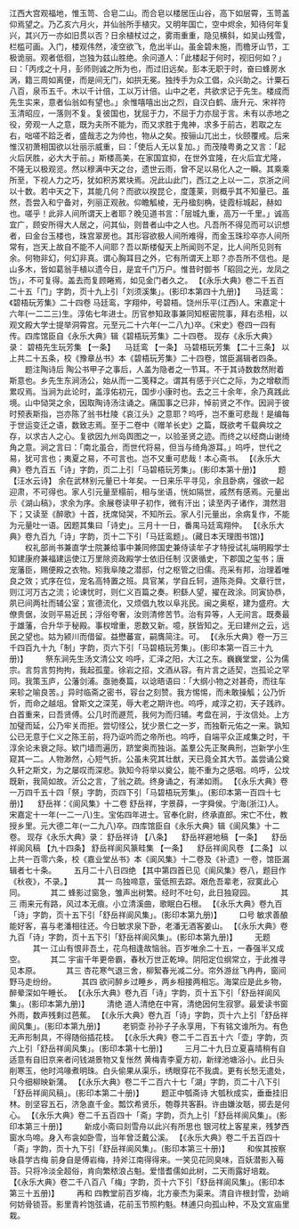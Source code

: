 <!-- { "loadSidebar": true } -->
江西大宫观福地，惟玉笥、合皂二山。而合皂以楼居压山谷，高下如层霄，玉笥盖仰焉望之。乃乙亥六月火，并仙翁所手植灾。又明年国亡，空中烬余，知待何年复兴，其兴万一亦如旧贯以否？日余植杖过之，雾雨重重，隐见横斜，如吴山残雪，栏槛可画。入门，楼观伟然，凌空欲飞，危出半山。虽金碧未施，而檐牙山节，工极诡丽。观者低徊，岂独为兹山胜绝。余问道人：「此楼起于何时，视旧何如？」曰：「丙戌之十月，彭师则诚之所为也，而过旧远矣。彭本无职于时，奋曰蜂房水涡，籍三周如离便，而是间无门，如拱无冕。独抟手为众工倡，众兴助之。计粟石八百，泉币五千。木以千计倍，工以万计倍。山中之老，共欲求记于先生。楼成而先生实来，意者仙翁如有望也。」余惟嘻嘻出出之烈，自汉白鹤、唐升元、宋祥符玉清昭应，一落则不复。复彼国也，犹屈于力，不屈于力亦屈于言。未有以赤地之役，旁观一人之意，既为夫所不能为，而又求胜于鬼神，求多于前古，若取之左右，咄嗟不跲乏者，盛哉志之为帅也，物从之矣。按骊山兀出土，伙颐覆戒。后来惟汉初萧相国欲以壮丽示威重，曰：「使后人无以复加。」而茂陵粤勇之又言：「起火后厌胜，必大大于前。」斯楼高美，在家国宜抑，在世外宜隆，在火后宜尤隆，不隆无以极观览。然以穆满中天之台，遗世云雨，曾不足以易化人之一瞬。其乘乘所至，下视人力之巧，犹如积苏累块焉。况此山此门，西江之上以一二，京浙之间以十数。若中天之下，其能几何？而欲以揆昆仑，度蓬莱，则概乎其不知量已。虽然，吾尝入和宁备对，列丽正观赦。仰瞻觚棱，无丹楹刻桷，徒霞标城起，赫如也。嗟乎！此非人间所谓天上者耶？晚见道书言：「层城九重，高万一千里。」诚高宜广，顾安所得大人居之，问其仙，则昔者山中之人也。凡吾所不得见而可以识想者，曰金台玉楼也，珠宫翠房也。其形容欲极人间所难得，而金玉珠珍卒亦人间所常有，岂天上故自不能不人间耶？吾以斯楼儗天上所闻则不足，比人间所见则有余。何物非幻，何幻非真。谓心胸耳目之外，它有所谓天上耶？亦吾所不信也。是山多木，皆如葛翁手植以遗今日，是宜千门万户。惟昔时御书「昭回之光，龙凤之饬」，不可复得。盖去而复顾睠焉，如见金门者久之。
 【《永乐大典》卷二千五百二十五「门」字韵，页十九上引「刘须溪集」。(影印本第四十九册)】 
　马廷鸾：《碧梧玩芳集》二十四卷
马廷鸾，字翔仲，号碧梧。饶州乐平(江西)人。宋嘉定十六年(一二二三)生。淳佑七年进士。历官参知政事兼同知枢密院事，拜右丞相，以观文殿大学士提举洞霄宫。元至元二十六年(一二八九)卒。《宋史》卷四一四有传。四库馆臣自《永乐大典》辑《碧梧玩芳集》二十四卷。
现存《永乐大典》录：
碧梧先生玩芳集 【一条】 　马廷鸾 【一条】 
马碧梧玩芳集 【二十三条】 
以上共二十五条，校《豫章丛书》本《碧梧玩芳集》二十四卷，馆臣漏辑者四条。
　　题注陶诗后
陶公书甲子之事后，人盖为隐者之一节耳。不于其诗数数然附着斯意也。乡先生东涧汤公，始从而一二笺释之。谓其有感于兴亡之际，为之增欷而累叹焉。当涧为此论时，盖淳佑初元，国步小康时也。去之三十余年，余乃真践此境。山中恸哭之余，因取陶诗汤注诵之。痛国事之已非，悼前贤之不作。因涧于彼时预表斯指，岂亦陈了翁书杜陵《哀江头》之意耶？呜呼，岂不重可悲哉！是编每于世运变迁之语，数致志焉。至于二卷中《赠羊长史》之篇，既欲考千载典坟之存，以求古人之心。复欲因九州岛舆图之一，以验圣贤之迹。而终之以经商山谢绮角之意。涧之言曰：「南北虽合，而世代将易，但当与绮角游耳。」呜呼，世代之易，犹可言也；夷夏之易，不可言也。岂不又重可悲哉！本心斋书。
 【《永乐大典》卷九百五「诗」字韵，页二上引「马碧梧玩芳集」。(影印本第十册)】 
　　题 【汪水云诗】 
余在武林别元量已十年矣。一日来乐平寻见，余且卧病，强欲一起迎肃，不可得也。家人引元量至榻前，相与坐语，恍如隔世，戚然有感焉。元量出示《湖山稿》，求余为序。余展卷读甲子初作，微有汗出；读至丙子诸作，潸然泪下；又读至《醉歌》十首，抚席恸哭，不知所云。家人引元量出，余病复作，不能为元量吐一语。因题其集曰「诗史」。三月十一日，番禺马廷鸾翔仲。
 【《永乐大典》卷九百九「诗」字韵，页十二下引「马廷鸾题」。(藏日本天理图书馆)】 
　　权礼部尚书兼直学士院兼给事中兼同修国史兼侍读牟子才特授试礼端明殿学士知建康府兼福建运使江万里除资政殿学士依旧任制
汉褒循史，下郡国之玺书；唐宠藩臣，赐便殿之衣物。矧我阜陵之潜邸，付之枢管之旧儒。亮采有邦，治理着唯良之效；式序在位，宠名高特置之班。具官某，学自丘轲，道陈尧舜。文章行世，则江河万古之流；论谏忧时，则仁义百篇之奏。积繇人望，擢在政涂。同寅协恭，夙已间两社而辅公室；宣德流化，又烦倡九牧以阜兆民。闽之奥枢，建为盛府。大僚贵倨，汝则平易近民；浮俗夸奢，汝则清修苦节。治有异等，人无间言。既奏最于雄藩，合升华于秘殿。事权增重，恩数又新。噫，朕皆知之。无曰建州之云，远民之望也。姑为颍川而借留。益懋蕃宣，嗣膺简注。可。
 【《永乐大典》卷一万三千四百九十九「制」字韵，页六下引「马碧梧玩芳集」。(影印本第一百三十九册)】 
　　祭东涧先生汤文清公文
呜呼，汇泽之阳，大江之东。巍巍堂堂，公为儒宗。言剪言剪拘拘，我起孤童。徐岩之招，文酒从容。有片言之适契，岂孤论之罕同。我策玉庐，公藩剑浦。亟驰奏篇，以谂晤语曰：「大纲小物之对甚奇，而往车来轸之喻良苦。」异时临斋之密书，容台之刻赞。我方惕惕，而未敢操觚；公乃忻忻，而命之越俎。曾斯文之深芜，辱大老之期许也。呜呼，咸淳之初，天子践祚。白首重来，曰吾贤傅。公几时而遯荒，我何为而归辅。考盘在涧，于汝信处。上方加璧而延，公乃牢关而拒。尝切怪公，犹少景仁之一岁，而独靳元佑之一来。孰知公已无意于仁义之陈王前，将乃讴吟而之帝所也。呜呼，自端平众正咸集之时，干淳余论未衰之际。欵门墙而遍历，跻堂奥而独诣。盖羣公先正聚典刑，岂新学小生窥其一二。人物渺然，心短气折。公虽未究其壮猷，天已竟全其大节。盖尝诵公奠久轩之斯文，为之屡叹而深悲。孰知今将举以奠公，能不重为之感咽。呜呼，公坟既新，我简如故。沂公之言，了翁之疏。终身诵之，有涕如雨。
 【《永乐大典》卷一万四千五十四「祭」字韵，页四下引「马碧梧玩芳集」。(影印本第一百四十七册)】 
　舒岳祥：《阆风集》十二卷
舒岳祥，字景薛，一字舜侯。宁海(浙江)人。宋嘉定十一年(一二一八)生。宝佑四年进士。官奉化尉，终承直郎。宋亡不仕，教授乡里。元大德二年(一二九八)卒。四库馆臣自《永乐大典》辑《阆风集》十二卷。
现存《永乐大典》录：
舒岳祥诗 【八条】 　舒岳祥避地稿 【一条】 　舒岳祥阆风稿 【九十四条】 
舒岳祥阆风篆畦集 【一条】 　舒岳祥阆风卷 【二条】 
以上共一百零六条，校《嘉业堂丛书》本《阆风集》十二卷及《补遗》一卷，馆臣漏辑者七十条。
　　五月二十八日四绝 【其中第四首已见《阆风集》卷八，题目作《秋夜》，不录。】 
　　　其一
鸟独啼意，萤低照去踪。艰危吾辈老，寂寞此心同。
　　　其二
蜂影过窗急，雏声出树繁。经时不吐句，此日独窥园。
　　　其三
雨来元有路，风过本无痕。小立清溪曲，歌眠白石根。
 【《永乐大典》卷九百「诗」字韵，页十五下引「舒岳祥阆风集」。(影印本第九册)】 
　　口号
敏求善酿能好客，喜与老潘相往还。今日敏求泉下卧，老潘无酒客姜山。
 【《永乐大典》卷九百「诗」字韵，页十五下引「舒岳祥阆风集」。(影印本第九册)】 
　　无题
　　　其一
江山有恨非吾土，花鸟相逢故恼翁。百岁唯余二十五，一春强半又成空。
　　　其二
宇宙千年更帝霸，春秋万世正乾坤。阴阳定位纲常立，于此推寻见本原。
　　　其三
杏花寒气退三舍，柳絮春光减二分。帘外游丝飞冉冉，窗间野马走纷纷。
　　　其四
欲问醉乡过睡乡，两乡相接两相忘。海棠应是此乡物，醉晕深如午睡长。
 【《永乐大典》卷九百「诗」字韵，页十五下引「舒岳祥阆风集」。(影印本第九册)】 
　　清绝
道人清绝在中宵，清绝因何生寂寥。最爱读书窗外雨，数声残剩过芭蕉。
 【《永乐大典》卷九百「诗」字韵，页十六上引「舒岳祥阆风集」。(影印本第九册)】 
　　老铜壶
孙孙子子永享用，下有铭文谁所为。有色无声形制具，不得随俗插花枝。
 【《永乐大典》卷二千二百五十六「壶」字韵，页六上引「舒岳祥阆风集」。(影印本第十七册)】 
　　三月二十九日立夏喜晴稍有自适意有自旧京来者问钱湖景物又复怅然
黄梅青李夏方初，新绿池塘浴小。此日头削寒玉，他时鸿喙煮明珠。白头偷果从渠乐，绣眼穿花不我虞。更有长愁无遣处，只今细柳映新蒲。
 【《永乐大典》卷二千二百六十七「湖」字韵，页二十八下引「舒岳祥阆风稿」。(影印本第二十册)】 
　　题正中瓠斋诗
大瓠秋成实，垂垂挂旧林。剖坚容五石，济急直千金。瓢饮希贤乐，匏尊共客斟。许由嫌汝聒，掷去是何心。
 【《永乐大典》卷二千五百四十「斋」字韵，页九上引「舒岳祥阆风集」。(影印本第三十册)】 
　　新成小斋曰剡雪舟以此兴有所思也
银河枕上客星来，残梦西窗水鸟啼。身入布衾如卧雪，当年曾泛戴公溪。
 【《永乐大典》卷二千五百四十「斋」字韵，页十九下引「舒岳祥阆风集」。(影印本第三十册)】 
　　和俟其按察咏县学古梅
前身自是傅岩梅，持斧江南得得来。一笑见花同臭味，百妖潜影入莓苔。只将冷淡全超俗，肯向繁秾浪占魁。爱惜耆儒如此树，二天雨露好培栽。
 【《永乐大典》卷二千八百八「梅」字韵，页十六下引「舒岳祥阆风集」。(影印本第三十五册)】 
　　再和
四教堂前百岁梅，北方豪杰为渠来。清自许根封雪，劲峭何妨骨锁苔。影里青衿饱弦诵，花前玉节照杓魁。林逋只向孤山种，不及文宣庙里栽。
